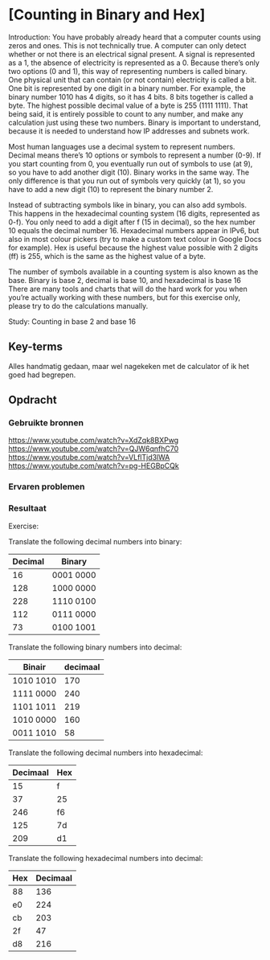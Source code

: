 # [Counting in Binary and Hex]


Introduction:
You have probably already heard that a computer counts using zeros and ones. This is not technically true. A computer can only detect whether or not there is an electrical signal present. A signal is represented as a 1, the absence of electricity is represented as a 0. Because there’s only two options (0 and 1), this way of representing numbers is called binary.
One physical unit that can contain (or not contain) electricity is called a bit. One bit is represented by one digit in a binary number. For example, the binary number 1010 has 4 digits, so it has 4 bits.
8 bits together is called a byte. The highest possible decimal value of a byte is 255 (1111 1111).
That being said, it is entirely possible to count to any number, and make any calculation just using these two numbers. Binary is important to understand, because it is needed to understand how IP addresses and subnets work.

Most human languages use a decimal system to represent numbers. Decimal means there’s 10 options or symbols to represent a number (0-9). If you start counting from 0, you eventually run out of symbols to use (at 9), so you have to add another digit (10).
Binary works in the same way. The only difference is that you run out of symbols very quickly (at 1), so you have to add a new digit (10) to represent the binary number 2.

Instead of subtracting symbols like in binary, you can also add symbols. This happens in the hexadecimal counting system (16 digits, represented as 0-f). You only need to add a digit after f (15 in decimal), so the hex number 10 equals the decimal number 16.
Hexadecimal numbers appear in IPv6, but also in most colour pickers (try to make a custom text colour in Google Docs for example).
Hex is useful because the highest value possible with 2 digits (ff) is 255, which is the same as the highest value of a byte.

The number of symbols available in a counting system is also known as the base. Binary is base 2, decimal is base 10, and hexadecimal is base 16
There are many tools and charts that will do the hard work for you when you’re actually working with these numbers, but for this exercise only, please try to do the calculations manually.

Study:
Counting in base 2 and base 16

## Key-terms

Alles handmatig gedaan, maar wel nagekeken met de calculator of ik het goed had begrepen.

## Opdracht
### Gebruikte bronnen
https://www.youtube.com/watch?v=XdZqk8BXPwg
https://www.youtube.com/watch?v=QJW6qnfhC70
https://www.youtube.com/watch?v=VLflTjd3lWA
https://www.youtube.com/watch?v=pg-HEGBpCQk

### Ervaren problemen

### Resultaat

Exercise:

Translate the following decimal numbers into binary:

| Decimal | Binary  |
| --------| ------------- |
| 16 |0001 0000  |
| 128 |1000 0000   |
| 228 |1110 0100   |
| 112 |0111 0000
| 73 |0100 1001 |

Translate the following binary numbers into decimal:

| Binair | decimaal |
| ------ | ------ |
| 1010 1010 |170     |
| 1111 0000 |240     |
| 1101 1011 |219     |
| 1010 0000 |160     |
| 0011 1010 |58     |

Translate the following decimal numbers into hexadecimal:

| Decimaal | Hex |
| ----- | ------- |
| 15 |f |
| 37 |25 |
| 246 |f6 |
| 125 |7d |
| 209 |d1

Translate the following hexadecimal numbers into decimal:

| Hex | Decimaal |
| -----| ------ |
| 88 |136 |
| e0 |224 |
| cb |203 |
| 2f |47 |
| d8 |216 |